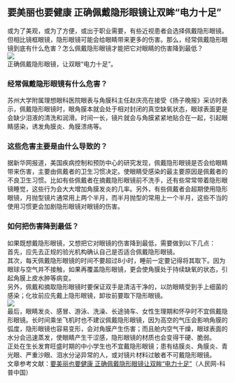 ## 要美丽也要健康 正确佩戴隐形眼镜让双眸“电力十足”  
或为了美观，或为了方便，或出于职业需要，有些近视患者会选择佩戴隐形眼镜。但相比镜框眼镜，隐形眼镜可能会给眼睛带来更多的伤害。那么，经常佩戴隐形眼镜到底有什么危害？怎么佩戴隐形眼镜才能把它对眼睛的伤害降到最低？  
![](http://cdncms.v-keep.cn/wp-content/uploads/2020/03/u38102602463697035225fm26gp0.jpg)  
正确佩戴隐形眼镜，让双眼“电力十足”。  
### 经常佩戴隐形眼镜有什么危害？  
苏州大学附属理想眼科医院眼表与角膜科主任赵庆亮在接受《扬子晚报》采访时表示，佩戴隐形眼镜时，眼角膜本就会处于相对封闭的真空缺氧状态，眼球表面更是会缺少泪液的清洗和润滑。时间一长，镜片就会与角膜紧紧地贴合在一起，引起眼睛感染，诱发角膜炎、角膜溃疡等。  
### 这些危害主要是由什么导致的？  
据新华网报道，美国疾病控制和预防中心的研究发现，佩戴隐形眼镜是否会给眼睛带来伤害，主要由佩戴者的卫生习惯决定。使眼睛受感染的最主要原因是佩戴者的不良卫生习惯。比如有些佩戴者在摘戴隐形眼镜前不洗手，还有些常常带着隐形眼镜睡觉，这些行为会大大增加角膜发炎的几率。另外，有些佩戴者会超期使用隐形眼镜，月抛型镜片通常用上两个半月，而半月抛型的常用上一个半月，这些不当的使用习惯更会加剧隐形眼镜对眼镜的伤害。  
### 如何把伤害降到最低？  
如果既想戴隐形眼镜，又想把它对眼镜的伤害降到最低，需要做到以下几点：  
首先，应先去正规的验光机构确认自己是否适合佩戴隐形眼镜。  
其次，每天佩戴隐形眼镜的时间不要超过8小时，睡前一定要记得将其取下。因为眼球与空气并不接触，如果再覆盖隐形眼镜，更会使角膜处于持续缺氧的状态，引起角膜上皮水肿等病变。  
另外，佩戴和摘取隐形眼镜时要保证双手是清洁干净的，以防眼睛受到手上细菌的感染；化妆前应先戴上隐形眼镜，卸妆前要取下隐形眼镜。  
![](http://cdncms.v-keep.cn/wp-content/uploads/2020/02/part-00512-384-1024x577.jpg)  
最后，眼睛发炎、感冒、游泳、洗澡、长途骑车、女性生理期和怀孕时不宜佩戴隐形眼镜。长时间乘坐飞机时也不建议佩戴隐形眼镜，因为高空的气压会影响角膜的弧度，隐形眼镜也容易变形，会对角膜产生伤害；而且舱内空气干燥，眼球表面的水分会迅速蒸发，使眼睛产生干涩感，隐形眼镜的材质也会变得干硬、脆弱。  
正处在生长发育旺盛时期的中小学生也不宜戴隐形眼镜；患有结膜炎、角膜炎、青光眼、严重沙眼、泪水分泌异常的人，或对镜片材料过敏者不可戴隐形眼镜。  
文章参考文献：<a href="http://kpzg.people.com.cn/n1/2017/0424/c404390-29230426.html">要美丽也要健康&nbsp;正确佩戴隐形眼镜让双眸“电力十足”</a>（人民网-科普中国）  
